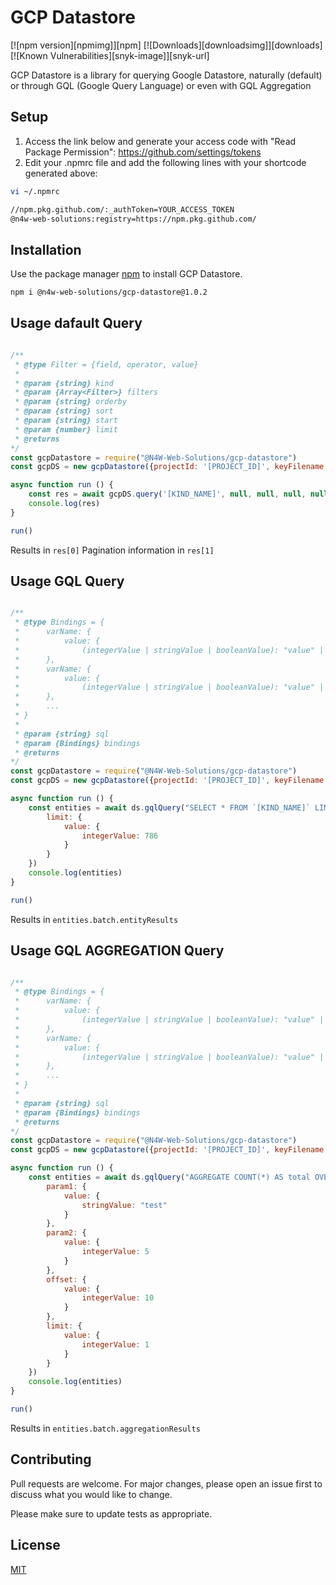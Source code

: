 # GCP Datastore

[![npm version][npmimg]][npm]
[![Downloads][downloadsimg]][downloads]
[![Known Vulnerabilities][snyk-image]][snyk-url]

GCP Datastore is a library for querying Google Datastore, naturally (default) or through GQL (Google Query Language) or even with GQL Aggregation

## Setup

1. Access the link below and generate your access code with "Read Package Permission":
https://github.com/settings/tokens
2. Edit your .npmrc file and add the following lines with your shortcode generated above:
```bash
vi ~/.npmrc
```

```bash
//npm.pkg.github.com/:_authToken=YOUR_ACCESS_TOKEN
@n4w-web-solutions:registry=https://npm.pkg.github.com/
```

## Installation

Use the package manager [npm](https://docs.npmjs.com/about-npm) to install GCP Datastore.

```bash
npm i @n4w-web-solutions/gcp-datastore@1.0.2
```

## Usage dafault Query

```javascript

/**
 * @type Filter = {field, operator, value}
 * 
 * @param {string} kind 
 * @param {Array<Filter>} filters 
 * @param {string} orderby 
 * @param {string} sort 
 * @param {string} start 
 * @param {number} limit 
 * @returns 
*/
const gcpDatastore = require("@N4W-Web-Solutions/gcp-datastore")
const gcpDS = new gcpDatastore({projectId: '[PROJECT_ID]', keyFilename: '[/PATH/TO/KEYFILE.json]'})

async function run () {
    const res = await gcpDS.query('[KIND_NAME]', null, null, null, null, 1)
    console.log(res)
}

run()

```

Results in ``res[0]``
Pagination information in ``res[1]``

## Usage GQL Query

```javascript

/**
 * @type Bindings = {
 *      varName: {
 *          value: {
 *              (integerValue | stringValue | booleanValue): "value" | 676 | true
 *      },
 *      varName: {
 *          value: {
 *              (integerValue | stringValue | booleanValue): "value" | 676 | true
 *      },
 *      ...
 * }
 * 
 * @param {string} sql 
 * @param {Bindings} bindings
 * @returns 
*/
const gcpDatastore = require("@N4W-Web-Solutions/gcp-datastore")
const gcpDS = new gcpDatastore({projectId: '[PROJECT_ID]', keyFilename: '[/PATH/TO/KEYFILE.json]'})

async function run () {
    const entities = await ds.gqlQuery("SELECT * FROM `[KIND_NAME]` LIMIT @limit", {
        limit: {
            value: {
                integerValue: 786
            }
        }
    })
    console.log(entities)
}

run()

```

Results in ``entities.batch.entityResults``

## Usage GQL AGGREGATION Query

```javascript

/**
 * @type Bindings = {
 *      varName: {
 *          value: {
 *              (integerValue | stringValue | booleanValue): "value" | 676 | true
 *      },
 *      varName: {
 *          value: {
 *              (integerValue | stringValue | booleanValue): "value" | 676 | true
 *      },
 *      ...
 * }
 * 
 * @param {string} sql 
 * @param {Bindings} bindings
 * @returns 
*/
const gcpDatastore = require("@N4W-Web-Solutions/gcp-datastore")
const gcpDS = new gcpDatastore({projectId: '[PROJECT_ID]', keyFilename: '[/PATH/TO/KEYFILE.json]'})

async function run () {
    const entities = await ds.gqlQuery("AGGREGATE COUNT(*) AS total OVER (SELECT * FROM `[KIND_NAME]` WHERE param1 = @param1 AND param2 = @param2 LIMIT @limit OFFSET @offset)", {
        param1: {
            value: {
                stringValue: "test"
            }
        },
        param2: {
            value: {
                integerValue: 5
            }
        },
        offset: {
            value: {
                integerValue: 10
            }
        },
        limit: {
            value: {
                integerValue: 1
            }
        }
    })
    console.log(entities)
}

run()

```

Results in ``entities.batch.aggregationResults``


## Contributing

Pull requests are welcome. For major changes, please open an issue first
to discuss what you would like to change.

Please make sure to update tests as appropriate.

## License

[MIT](https://choosealicense.com/licenses/mit/)
